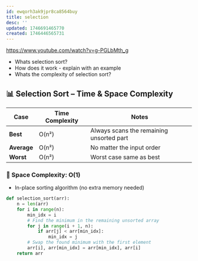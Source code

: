 ```yaml
---
id: ewqorh3ak9jpr8ca8564buy
title: selection
desc: ''
updated: 1746691465770
created: 1746446565731
---
```



https://www.youtube.com/watch?v=g-PGLbMth_g


- Whats selection sort?
- How does it work - explain with an example
- Whats the complexity of selection sort?

## 📊 Selection Sort – Time & Space Complexity
| Case        | Time Complexity | Notes                                 |
|-------------|------------------|----------------------------------------|
| **Best**    | O(n²)            | Always scans the remaining unsorted part |
| **Average** | O(n²)            | No matter the input order             |
| **Worst**   | O(n²)            | Worst case same as best               |

### 🧮 Space Complexity: **O(1)**
- In-place sorting algorithm (no extra memory needed)

```python
def selection_sort(arr):
    n = len(arr)
    for i in range(n):
        min_idx = i
        # Find the minimum in the remaining unsorted array
        for j in range(i + 1, n):
            if arr[j] < arr[min_idx]:
                min_idx = j
        # Swap the found minimum with the first element
        arr[i], arr[min_idx] = arr[min_idx], arr[i]
    return arr
```